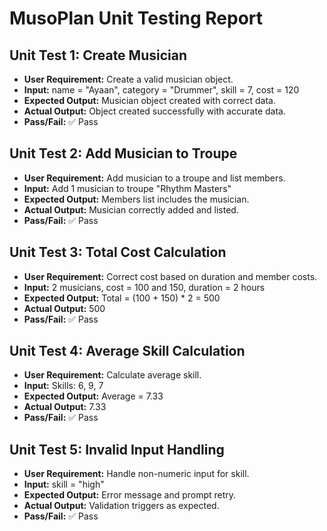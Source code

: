 
# MusoPlan Unit Testing Report

## Unit Test 1: Create Musician

- **User Requirement:** Create a valid musician object.
- **Input:** name = "Ayaan", category = "Drummer", skill = 7, cost = 120
- **Expected Output:** Musician object created with correct data.
- **Actual Output:** Object created successfully with accurate data.
- **Pass/Fail:** ✅ Pass

## Unit Test 2: Add Musician to Troupe

- **User Requirement:** Add musician to a troupe and list members.
- **Input:** Add 1 musician to troupe "Rhythm Masters"
- **Expected Output:** Members list includes the musician.
- **Actual Output:** Musician correctly added and listed.
- **Pass/Fail:** ✅ Pass

## Unit Test 3: Total Cost Calculation

- **User Requirement:** Correct cost based on duration and member costs.
- **Input:** 2 musicians, cost = 100 and 150, duration = 2 hours
- **Expected Output:** Total = (100 + 150) * 2 = 500
- **Actual Output:** 500
- **Pass/Fail:** ✅ Pass

## Unit Test 4: Average Skill Calculation

- **User Requirement:** Calculate average skill.
- **Input:** Skills: 6, 9, 7
- **Expected Output:** Average = 7.33
- **Actual Output:** 7.33
- **Pass/Fail:** ✅ Pass

## Unit Test 5: Invalid Input Handling

- **User Requirement:** Handle non-numeric input for skill.
- **Input:** skill = "high"
- **Expected Output:** Error message and prompt retry.
- **Actual Output:** Validation triggers as expected.
- **Pass/Fail:** ✅ Pass
